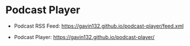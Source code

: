 # Podcast Player

- Podcast RSS Feed: https://gavin132.github.io/podcast-player/feed.xml

- Podcast Player: https://gavin132.github.io/podcast-player/

